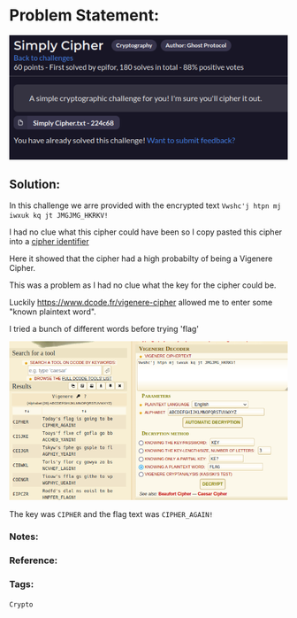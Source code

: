 # Problem Statement:
![question](https://raw.githubusercontent.com/0x41head/CTF-Writeups/main/src/DOA2021ctf/Cryptography/Simply%20Cipher/ques.png)

## Solution:
In this challenge we arre provided with the encrypted text `Vwshc'j htpn mj iwxuk kq jt JMGJMG_HKRKV!`

I had no clue what this cipher could have been so I copy pasted this cipher into a [cipher identifier](https://www.dcode.fr/cipher-identifier)

Here it showed that the cipher had a high probabilty of being a Vigenere Cipher.

This was a problem as I had no clue what the key for the cipher could be.

Luckily https://www.dcode.fr/vigenere-cipher allowed me to enter some "known plaintext word". 

I tried a bunch of different words before trying 'flag' 

![flag](https://raw.githubusercontent.com/0x41head/CTF-Writeups/main/src/DOA2021ctf/Cryptography/Simply%20Cipher/flag.png)

The key was `CIPHER` and the flag text was `CIPHER_AGAIN!`
### Notes:
### Reference:

### Tags:
`Crypto` 